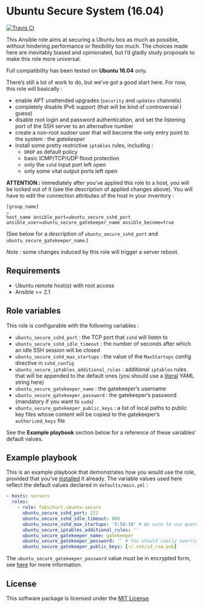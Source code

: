 # Ubuntu Secure System (16.04)

[![Travis CI](https://img.shields.io/travis/fabschurt/ansible-role-ubuntu-secure.svg)](https://travis-ci.org/fabschurt/ansible-role-ubuntu-secure)

This Ansible role aims at securing a Ubuntu box as much as possible, without
hindering performance or flexibility too much. The choices made here are
inevitably biased and opinionated, but I’d gladly study proposals to make
this role more universal.

Full compatibility has been tested on **Ubuntu 16.04** only.

There’s still a lot of work to do, but we’ve got a good start here. For now,
this role will basically&nbsp;:

* enable APT unattended upgrades (`security` and `updates` channels)
* completely disable IPv6 support (that will be kind of controversial I guess)
* disable root login and password authentication, and set the listening port
  of the SSH server to an alternative number
* create a non-root *sudoer* user that will become the only entry point to the
  system&nbsp;: the *gatekeeper*
* install some pretty restrictive `iptables` rules, including&nbsp;:
    - `DROP` as default policy
    - basic ICMP/TCP/UDP flood protection
    - only the `sshd` input port left open
    - only some vital output ports left open

**ATTENTION&nbsp;:** immediately after you’ve applied this role to a host, you
will be locked out of it (see the description of applied changes above). You will
have to edit the connection attributes of the host in your inventory&nbsp;:

```
[group_name]
…
host_name ansible_port=ubuntu_secure_sshd_port ansible_user=ubuntu_secure_gatekeeper_name ansible_become=true
```

(See below for a description of `ubuntu_secure_sshd_port` and `ubuntu_secure_gatekeeper_name`.)

*Note&nbsp;:* some changes induced by this role will trigger a server reboot.

## Requirements

* Ubuntu remote host(s) with root access
* Ansible >= 2.1

## Role variables

This role is configurable with the following variables&nbsp;:

* `ubuntu_secure_sshd_port`&nbsp;: the TCP port that `sshd` will listen to
* `ubuntu_secure_sshd_idle_timeout`&nbsp;: the number of seconds after which an
  idle SSH session will be closed
* `ubuntu_secure_sshd_max_startups`&nbsp;: the value of the `MaxStartups` config
  directive in `sshd_config`
* `ubuntu_secure_iptables_additional_rules`&nbsp;: additional `iptables` rules
  that will be appended to the default ones (you should use a
  [literal](https://en.wikipedia.org/wiki/YAML#Block_literals) YAML string here)
* `ubuntu_secure_gatekeeper_name`&nbsp;: the gatekeeper’s username
* `ubuntu_secure_gatekeeper_password`&nbsp;: the gatekeeper’s password (mandatory
  if you want to `sudo`)
* `ubuntu_secure_gatekeeper_public_keys`&nbsp;: a list of local paths to public
  key files whose content will be copied to the gatekeeper’s `authorized_keys`
  file

See the **Example playbook** section below for a reference of these variables’
default values.

## Example playbook

This is an example playbook that demonstrates how you would use the role, provided
that you’ve [installed](https://galaxy.ansible.com/intro#download) it already.
The variable values used here reflect the default values declared in `defaults/main.yml`&nbsp;:

```yaml
- hosts: servers
  roles:
    - role: fabschurt.ubuntu-secure
      ubuntu_secure_sshd_port: 222
      ubuntu_secure_sshd_idle_timeout: 900
      ubuntu_secure_sshd_max_startups: '5:50:10' # Be sure to use quotes here
      ubuntu_secure_iptables_additional_rules: ''
      ubuntu_secure_gatekeeper_name: gatekeeper
      ubuntu_secure_gatekeeper_password: '' # You should really override this one, otherwise you won’t be able to sudo
      ubuntu_secure_gatekeeper_public_keys: [~/.ssh/id_rsa.pub]
```

The `ubuntu_secure_gatekeeper_password` value must be in encrypted form,
see [here](http://docs.ansible.com/ansible/faq.html#how-do-i-generate-crypted-passwords-for-the-user-module)
for more information.

## License

This software package is licensed under the [MIT License](https://opensource.org/licenses/MIT).

